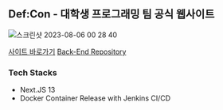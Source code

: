 ## Def:Con - 대학생 프로그래밍 팀 공식 웹사이트
![스크린샷 2023-08-06 00 28 40](https://github.com/DefCon-Apps/DefCon-FE/assets/12806229/a90785ab-2b87-43fa-bbf2-efac477bd0e2)

[사이트 바로가기](https://defcon.or.kr)
[Back-End Repository](https://github.com/DefCon-Apps/DefCon-BE)

### Tech Stacks
- Next.JS 13
- Docker Container Release with Jenkins CI/CD
